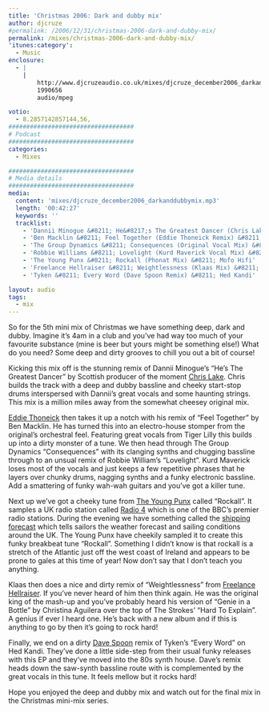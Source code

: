 ```yaml
---
title: 'Christmas 2006: Dark and dubby mix'
author: djcruze
#permalink: /2006/12/31/christmas-2006-dark-and-dubby-mix/
permalink: /mixes/christmas-2006-dark-and-dubby-mix/
'itunes:category':
  - Music
enclosure:
  - |
    |
        http://www.djcruzeaudio.co.uk/mixes/djcruze_december2006_darkanddubbymix.mp3
        1990656
        audio/mpeg

votio:
  - 8.2857142857144,56,
###################################
# Podcast
###################################
categories:
  - Mixes

###################################
# Media details
###################################
media:
  content: 'mixes/djcruze_december2006_darkanddubbymix.mp3'
  length: '00:42:27'
  keywords: ''
  tracklist:
    - 'Dannii Minogue &#8211; He&#8217;s The Greatest Dancer (Chris Lake Remix) &#8211; AATW'
    - 'Ben Macklin &#8211; Feel Together (Eddie Thoneick Remix) &#8211; Free2Air Recordings'
    - 'The Group Dynamics &#8211; Consequences (Original Vocal Mix) &#8211; UMM'
    - 'Robbie Williams &#8211; Lovelight (Kurd Maverick Vocal Mix) &#8211; EMI'
    - 'The Young Punx &#8211; Rockall (Phonat Mix) &#8211; Mofo Hifi'
    - 'Freelance Hellraiser &#8211; Weightlessness (Klaas Mix) &#8211; Ugly Truth'
    - 'Tyken &#8211; Every Word (Dave Spoon Remix) &#8211; Hed Kandi'

layout: audio
tags:
  - mix
---
```


So for the 5th mini mix of Christmas we have something deep, dark and dubby. Imagine it&#8217;s 4am in a club and you&#8217;ve had way too much of your favourite substance (mine is beer but yours might be something else!) What do you need? Some deep and dirty grooves to chill you out a bit of course!

Kicking this mix off is the stunning remix of Dannii Minogue&#8217;s &#8220;He&#8217;s The Greatest Dancer&#8221; by Scottish producer of the moment [Chris Lake][1]. Chris builds the track with a deep and dubby bassline and cheeky start-stop drums interspersed with Dannii&#8217;s great vocals and some haunting strings. This mix is a million miles away from the somewhat cheesey original mix.

[Eddie Thoneick][2] then takes it up a notch with his remix of &#8220;Feel Together&#8221; by Ben Macklin. He has turned this into an electro-house stomper from the original&#8217;s orchestral feel. Featuring great vocals from Tiger Lilly this builds up into a dirty monster of a tune. We then head through The Group Dynamics &#8220;Consequences&#8221; with its clanging synths and chugging bassline through to an unsual remix of Robbie William&#8217;s &#8220;Lovelight&#8221;. Kurd Maverick loses most of the vocals and just keeps a few repetitive phrases that he layers over chunky drums, nagging synths and a funky electronic bassline. Add a smattering of funky wah-wah guitars and you&#8217;ve got a killer tune.

Next up we&#8217;ve got a cheeky tune from [The Young Punx][3] called &#8220;Rockall&#8221;. It samples a UK radio station called [Radio 4][4] which is one of the BBC&#8217;s premier radio stations. During the evening we have something called the [shipping forecast][5] which tells sailors the weather forecast and sailing conditions around the UK. The Young Punx have cheekily sampled it to create this funky breakbeat tune &#8220;Rockall&#8221;. Something I didn&#8217;t know is that rockall is a stretch of the Atlantic just off the west coast of Ireland and appears to be prone to gales at this time of year! Now don&#8217;t say that I don&#8217;t teach you anything.

Klaas then does a nice and dirty remix of &#8220;Weightlessness&#8221; from [Freelance Hellraiser][6]. If you&#8217;ve never heard of him then think again. He was the original king of the mash-up and you&#8217;ve probably heard his version of &#8220;Genie in a Bottle&#8221; by Christina Aguilera over the top of The Strokes&#8217; &#8220;Hard To Explain&#8221;. A genius if ever I heard one. He&#8217;s back with a new album and if this is anything to go by then it&#8217;s going to rock hard!

Finally, we end on a dirty [Dave Spoon][7] remix of Tyken&#8217;s &#8220;Every Word&#8221; on Hed Kandi. They&#8217;ve done a little side-step from their usual funky releases with this EP and they&#8217;ve moved into the 80s synth house. Dave&#8217;s remix heads down the saw-synth bassline route with is complemented by the great vocals in this tune. It feels mellow but it rocks hard!

Hope you enjoyed the deep and dubby mix and watch out for the final mix in the Christmas mini-mix series.

[1]: http://www.chris-lake.com/
[2]: http://www.eddiethoneick.com/
[3]: http://www.theyoungpunx.com/
[4]: http://www.bbc.co.uk/radio4/
[5]: http://www.bbc.co.uk/weather/coast/shipping/
[6]: http://www.thefreelancehellraiser.com/
[7]: http://www.davespoon.co.uk/
